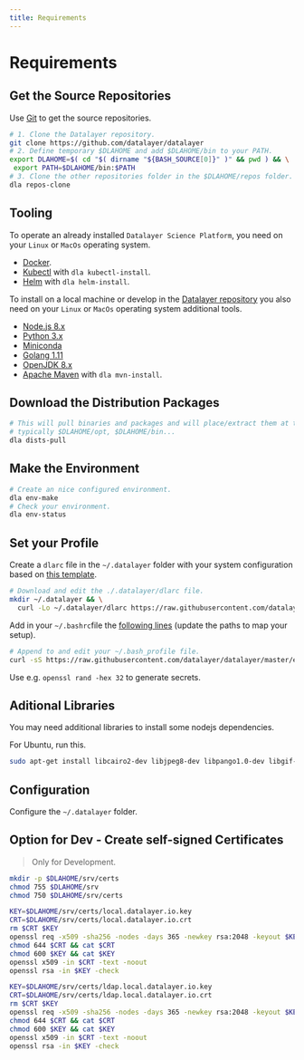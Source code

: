 ```yaml
---
title: Requirements
---
```


# Requirements

## Get the Source Repositories

Use [Git](/devops/tools/git.md) to get the source repositories.

```bash
# 1. Clone the Datalayer repository.
git clone https://github.com/datalayer/datalayer
# 2. Define temporary $DLAHOME and add $DLAHOME/bin to your PATH.
export DLAHOME=$( cd "$( dirname "${BASH_SOURCE[0]}" )" && pwd ) && \
 export PATH=$DLAHOME/bin:$PATH
# 3. Clone the other repositories folder in the $DLAHOME/repos folder.
dla repos-clone
```

## Tooling

To operate an already installed `Datalayer Science Platform`, you need on your `Linux` or `MacOs` operating system.

+ [Docker](/devops/docker/index.md).
+ [Kubectl](https://kubernetes.io/docs/tasks/tools/install-kubectl) with `dla kubectl-install`.
+ [Helm](/devops/k8s/helm.md) with `dla helm-install`.

To install on a local machine or develop in the [Datalayer repository](https://github.com/datalayer/datalayer) you also need on your `Linux` or `MacOs` operating system additional tools.

+ [Node.js 8.x](https://nodejs.org/en/download/releases)
+ [Python 3.x](https://www.python.org)
+ [Miniconda](https://conda.io/miniconda.html)
+ [Golang 1.11](https://blog.golang.org/go1.11)
+ [OpenJDK 8.x](https://openjdk.java.net/install)
+ [Apache Maven](https://maven.apache.org/download.cgi) with `dla mvn-install`.

## Download the Distribution Packages

```bash
# This will pull binaries and packages and will place/extract them at the correct location, 
# typically $DLAHOME/opt, $DLAHOME/bin...
dla dists-pull
```

## Make the Environment

```bash
# Create an nice configured environment.
dla env-make
# Check your environment.
dla env-status
```

## Set your Profile

Create a `dlarc` file in the `~/.datalayer` folder with your system configuration based on [this template](https://raw.githubusercontent.com/datalayer/datalayer/master/etc/env/dlarc.template).

```bash
# Download and edit the ./.datalayer/dlarc file.
mkdir ~/.datalayer && \
  curl -Lo ~/.datalayer/dlarc https://raw.githubusercontent.com/datalayer/datalayer/master/etc/env/dlarc.template
```

Add in your `~/.bashrc`file the [following lines](https://raw.githubusercontent.com/datalayer/datalayer/master/etc/env/bash_profile.template) (update the paths to map your setup).

```bash
# Append to and edit your ~/.bash_profile file.
curl -sS https://raw.githubusercontent.com/datalayer/datalayer/master/etc/env/bash_profile.template >> ~/.bash_profile
```

Use e.g. `openssl rand -hex 32` to generate secrets.

## Aditional Libraries

You may need additional libraries to install some nodejs dependencies.

For Ubuntu, run this.

```bash
sudo apt-get install libcairo2-dev libjpeg8-dev libpango1.0-dev libgif-dev build-essential g++
```

## Configuration

Configure the `~/.datalayer` folder.

## Option for Dev - Create self-signed Certificates

> Only for Development.

```bash
mkdir -p $DLAHOME/srv/certs
chmod 755 $DLAHOME/srv
chmod 750 $DLAHOME/srv/certs

KEY=$DLAHOME/srv/certs/local.datalayer.io.key
CRT=$DLAHOME/srv/certs/local.datalayer.io.crt 
rm $CRT $KEY
openssl req -x509 -sha256 -nodes -days 365 -newkey rsa:2048 -keyout $KEY -out $CRT -subj "/C=BE/ST=Brussels Area/L=Brussles/O=Datalayer/OU=Data Analytics/CN=local.datalayer.io"
chmod 644 $CRT && cat $CRT
chmod 600 $KEY && cat $KEY
openssl x509 -in $CRT -text -noout
openssl rsa -in $KEY -check

KEY=$DLAHOME/srv/certs/ldap.local.datalayer.io.key
CRT=$DLAHOME/srv/certs/ldap.local.datalayer.io.crt 
rm $CRT $KEY
openssl req -x509 -sha256 -nodes -days 365 -newkey rsa:2048 -keyout $KEY -out $CRT -subj "/C=BE/ST=Brussels Area/L=Brussles/O=Datalayer/OU=Data Analytics/CN=ldap.local.datalayer.io"
chmod 644 $CRT && cat $CRT
chmod 600 $KEY && cat $KEY
openssl x509 -in $CRT -text -noout
openssl rsa -in $KEY -check
```
